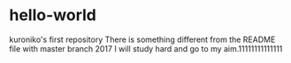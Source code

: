 # hello-world
kuroniko's first repository
There is something different from the README file with master branch
2017 I will study hard and go to my aim.11111111111111

